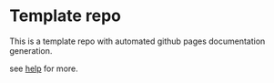 # Template repo

This is a template repo with automated github pages documentation generation.

see [help](./help) for more.
